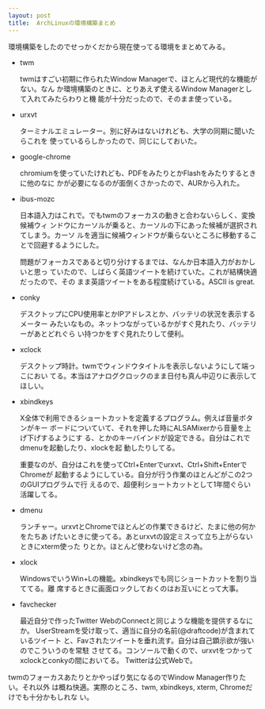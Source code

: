 ```yaml
---
layout: post
title:  ArchLinuxの環境構築まとめ
---
```


環境構築をしたのでせっかくだから現在使ってる環境をまとめてみる。

* twm

  twmはすごい初期に作られたWindow Managerで、ほとんど現代的な機能がない。なん
  か環境構築のときに、とりあえず使えるWindow Managerとして入れてみたらわりと機
  能が十分だったので、そのまま使っている。

* urxvt

  ターミナルエミュレーター。別に好みはないけれども、大学の同期に聞いたらこれを
  使っているらしかったので、同じにしておいた。

* google-chrome

  chromiumを使っていたけれども、PDFをみたりとかFlashをみたりするときに他のなに
  かが必要になるのが面倒くさかったので、AURから入れた。

* ibus-mozc

  日本語入力はこれで。でもtwmのフォーカスの動きと合わないらしく、変換候補ウィ
  ンドウにカーソルが乗ると、カーソルの下にあった候補が選択されてしまう。カーソ
  ルを適当に候補ウィンドウが乗らないところに移動することで回避するようにした。

  問題がフォーカスであると切り分けするまでは、なんか日本語入力がおかしいと思っ
  ていたので、しばらく英語ツイートを続けていた。これが結構快適だったので、その
  まま英語ツイートをある程度続けている。ASCII is great.

* conky

  デスクトップにCPU使用率とかIPアドレスとか、バッテリの状況を表示するメーター
  みたいなもの。ネットつながっているかがすぐ見れたり、バッテリーがあとどれぐら
  い持つかをすぐ見れたりして便利。

* xclock

  デスクトップ時計。twmでウィンドウタイトルを表示しないようにして端っこにおい
  てる。本当はアナログクロックのまま日付も真ん中辺りに表示してほしい。

* xbindkeys

  X全体で利用できるショートカットを定義するプログラム。例えば音量ボタンがキー
  ボードについていて、それを押した時にALSAMixerから音量を上げ下げするようにす
  る、とかのキーバインドが設定できる。自分はこれでdmenuを起動したり、xlockを起
  動したりしてる。

  重要なのが、自分はこれを使ってCtrl+Enterでurxvt、Ctrl+Shift+EnterでChromeが
  起動するようにしている。自分が行う作業のほとんどがこの2つのGUIプログラムで行
  えるので、超便利ショートカットとして1年間ぐらい活躍してる。

* dmenu

  ランチャー。urxvtとChromeでほとんどの作業できるけど、たまに他の何かをたちあ
  げたいときに使ってる。あとurxvtの設定ミスって立ち上がらないときにxterm使った
  りとか。ほとんど使わないけど念の為。

* xlock

  WindowsでいうWin+Lの機能。xbindkeysでも同じショートカットを割り当ててる。離
  席するときに画面ロックしておくのはお互いにとって大事。

* favchecker

  最近自分で作ったTwitter WebのConnectと同じような機能を提供するなにか。
  UserStreamを受け取って、適当に自分の名前(@draftcode)が含まれているツイート
  と、Favされたツイートを垂れ流す。自分は自己顕示欲が強いのでこういうのを常駐
  させてる。コンソールで動くので、urxvtをつかってxclockとconkyの間においてる。
  Twitterは公式Webで。

twmのフォーカスあたりとかやっぱり気になるのでWindow Manager作りたい。それ以外
は概ね快適。実際のところ、twm, xbindkeys, xterm, Chromeだけでも十分かもしれな
い。

